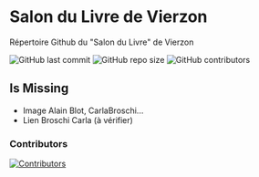# Salon du Livre de Vierzon

Répertoire Github du "Salon du Livre" de Vierzon

![GitHub last commit](https://img.shields.io/github/last-commit/AlexandreBobis/Salon-du-Livre)
![GitHub repo size](https://img.shields.io/github/repo-size/AlexandreBobis/Salon-du-Livre)
![GitHub contributors](https://img.shields.io/github/contributors/AlexandreBobis/Salon-du-Livre)

## Is Missing

- Image Alain Blot, CarlaBroschi...
- Lien Broschi Carla (à vérifier)

### Contributors

[![Contributors](https://contrib.rocks/image?repo=AlexandreBobis/Salon-du-Livre)](https://github.com/AlexandreBobis/Salon_du_Livre/graphs/contributors)
